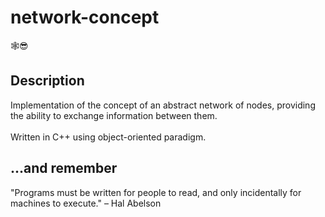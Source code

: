# network-concept
🕸️😎
## Description
Implementation of the concept of an abstract network of nodes, providing the ability to exchange information between them.\
\
Written in C++ using object-oriented paradigm.

## ...and remember
"Programs must be written for people to read, and only incidentally for machines to execute." – Hal Abelson
